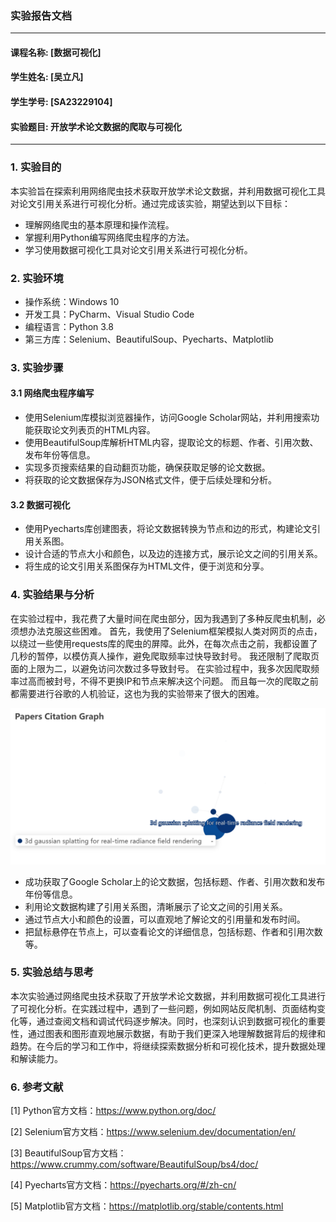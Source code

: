 ### 实验报告文档

---

#### 课程名称: [数据可视化]

#### 学生姓名: [吴立凡]

#### 学生学号: [SA23229104]

#### 实验题目: 开放学术论文数据的爬取与可视化

---

### 1. 实验目的

本实验旨在探索利用网络爬虫技术获取开放学术论文数据，并利用数据可视化工具对论文引用关系进行可视化分析。通过完成该实验，期望达到以下目标：

- 理解网络爬虫的基本原理和操作流程。
- 掌握利用Python编写网络爬虫程序的方法。
- 学习使用数据可视化工具对论文引用关系进行可视化分析。

### 2. 实验环境

- 操作系统：Windows 10
- 开发工具：PyCharm、Visual Studio Code
- 编程语言：Python 3.8
- 第三方库：Selenium、BeautifulSoup、Pyecharts、Matplotlib

### 3. 实验步骤

#### 3.1 网络爬虫程序编写

- 使用Selenium库模拟浏览器操作，访问Google Scholar网站，并利用搜索功能获取论文列表页的HTML内容。
- 使用BeautifulSoup库解析HTML内容，提取论文的标题、作者、引用次数、发布年份等信息。
- 实现多页搜索结果的自动翻页功能，确保获取足够的论文数据。
- 将获取的论文数据保存为JSON格式文件，便于后续处理和分析。

#### 3.2 数据可视化

- 使用Pyecharts库创建图表，将论文数据转换为节点和边的形式，构建论文引用关系图。
- 设计合适的节点大小和颜色，以及边的连接方式，展示论文之间的引用关系。
- 将生成的论文引用关系图保存为HTML文件，便于浏览和分享。

### 4. 实验结果与分析

在实验过程中，我花费了大量时间在爬虫部分，因为我遇到了多种反爬虫机制，必须想办法克服这些困难。
首先，我使用了Selenium框架模拟人类对网页的点击，以绕过一些使用requests库的爬虫的屏障。此外，在每次点击之前，我都设置了几秒的暂停，以模仿真人操作，避免爬取频率过快导致封号。
我还限制了爬取页面的上限为二，以避免访问次数过多导致封号。
在实验过程中，我多次因爬取频率过高而被封号，不得不更换IP和节点来解决这个问题。
而且每一次的爬取之前都需要进行谷歌的人机验证，这也为我的实验带来了很大的困难。

![alt text](image.png)

- 成功获取了Google Scholar上的论文数据，包括标题、作者、引用次数和发布年份等信息。
- 利用论文数据构建了引用关系图，清晰展示了论文之间的引用关系。
- 通过节点大小和颜色的设置，可以直观地了解论文的引用量和发布时间。
- 把鼠标悬停在节点上，可以查看论文的详细信息，包括标题、作者和引用次数等。


### 5. 实验总结与思考

本次实验通过网络爬虫技术获取了开放学术论文数据，并利用数据可视化工具进行了可视化分析。在实践过程中，遇到了一些问题，例如网站反爬机制、页面结构变化等，通过查阅文档和调试代码逐步解决。同时，也深刻认识到数据可视化的重要性，通过图表和图形直观地展示数据，有助于我们更深入地理解数据背后的规律和趋势。在今后的学习和工作中，将继续探索数据分析和可视化技术，提升数据处理和解读能力。

### 6. 参考文献

[1] Python官方文档：https://www.python.org/doc/

[2] Selenium官方文档：https://www.selenium.dev/documentation/en/

[3] BeautifulSoup官方文档：https://www.crummy.com/software/BeautifulSoup/bs4/doc/

[4] Pyecharts官方文档：https://pyecharts.org/#/zh-cn/

[5] Matplotlib官方文档：https://matplotlib.org/stable/contents.html

